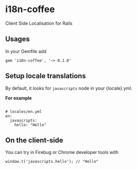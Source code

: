 i18n-coffee
===========

Client Side Localisation for Rails


Usages
------

In your Gemfile add

`gem 'i18n-coffee', '~> 0.1.0'`


Setup locale translations
-------------------------

By default, it looks for `javascripts` node in your {locale}.yml.

**For example**

<pre><code>
# locales/en.yml
en:
  javascripts:
    hello: "Hello"
</code></pre>


On the client-side
------------------

You can try in Firebug or Chrome developer tools with

`window.t('javascripts.hello'); // "Hello"`
